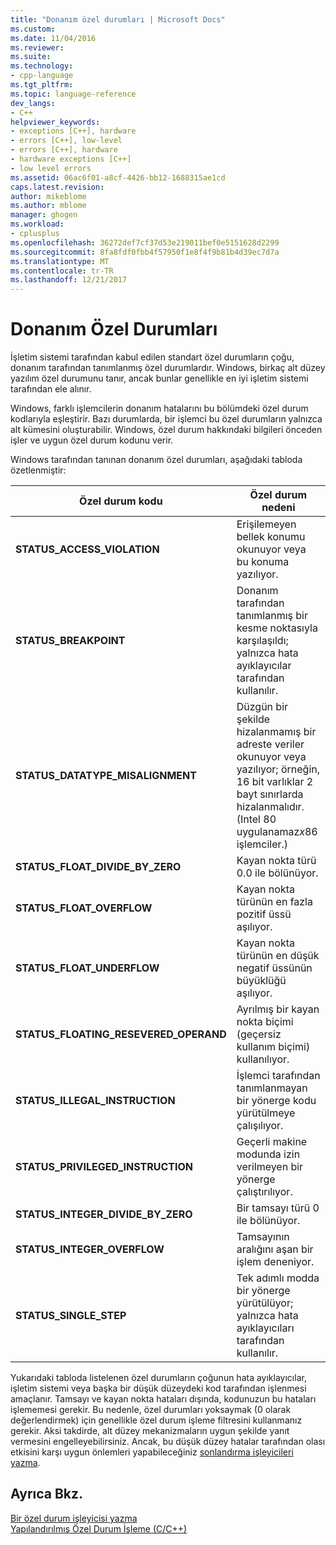 ```yaml
---
title: "Donanım özel durumları | Microsoft Docs"
ms.custom: 
ms.date: 11/04/2016
ms.reviewer: 
ms.suite: 
ms.technology:
- cpp-language
ms.tgt_pltfrm: 
ms.topic: language-reference
dev_langs:
- C++
helpviewer_keywords:
- exceptions [C++], hardware
- errors [C++], low-level
- errors [C++], hardware
- hardware exceptions [C++]
- low level errors
ms.assetid: 06ac6f01-a8cf-4426-bb12-1688315ae1cd
caps.latest.revision: 
author: mikeblome
ms.author: mblome
manager: ghogen
ms.workload:
- cplusplus
ms.openlocfilehash: 36272def7cf37d53e219011bef0e5151628d2299
ms.sourcegitcommit: 8fa8fdf0fbb4f57950f1e8f4f9b81b4d39ec7d7a
ms.translationtype: MT
ms.contentlocale: tr-TR
ms.lasthandoff: 12/21/2017
---
```

# <a name="hardware-exceptions"></a>Donanım Özel Durumları
İşletim sistemi tarafından kabul edilen standart özel durumların çoğu, donanım tarafından tanımlanmış özel durumlardır. Windows, birkaç alt düzey yazılım özel durumunu tanır, ancak bunlar genellikle en iyi işletim sistemi tarafından ele alınır.  
  
 Windows, farklı işlemcilerin donanım hatalarını bu bölümdeki özel durum kodlarıyla eşleştirir. Bazı durumlarda, bir işlemci bu özel durumların yalnızca alt kümesini oluşturabilir. Windows, özel durum hakkındaki bilgileri önceden işler ve uygun özel durum kodunu verir.  
  
 Windows tarafından tanınan donanım özel durumları, aşağıdaki tabloda özetlenmiştir:  
  
|Özel durum kodu|Özel durum nedeni|  
|--------------------|------------------------|  
|**STATUS_ACCESS_VIOLATION**|Erişilemeyen bellek konumu okunuyor veya bu konuma yazılıyor.|  
|**STATUS_BREAKPOINT**|Donanım tarafından tanımlanmış bir kesme noktasıyla karşılaşıldı; yalnızca hata ayıklayıcılar tarafından kullanılır.|  
|**STATUS_DATATYPE_MISALIGNMENT**|Düzgün bir şekilde hizalanmamış bir adreste veriler okunuyor veya yazılıyor; örneğin, 16 bit varlıklar 2 bayt sınırlarda hizalanmalıdır. (Intel 80 uygulanamaz*x*86 işlemciler.)|  
|**STATUS_FLOAT_DIVIDE_BY_ZERO**|Kayan nokta türü 0.0 ile bölünüyor.|  
|**STATUS_FLOAT_OVERFLOW**|Kayan nokta türünün en fazla pozitif üssü aşılıyor.|  
|**STATUS_FLOAT_UNDERFLOW**|Kayan nokta türünün en düşük negatif üssünün büyüklüğü aşılıyor.|  
|**STATUS_FLOATING_RESEVERED_OPERAND**|Ayrılmış bir kayan nokta biçimi (geçersiz kullanım biçimi) kullanılıyor.|  
|**STATUS_ILLEGAL_INSTRUCTION**|İşlemci tarafından tanımlanmayan bir yönerge kodu yürütülmeye çalışılıyor.|  
|**STATUS_PRIVILEGED_INSTRUCTION**|Geçerli makine modunda izin verilmeyen bir yönerge çalıştırılıyor.|  
|**STATUS_INTEGER_DIVIDE_BY_ZERO**|Bir tamsayı türü 0 ile bölünüyor.|  
|**STATUS_INTEGER_OVERFLOW**|Tamsayının aralığını aşan bir işlem deneniyor.|  
|**STATUS_SINGLE_STEP**|Tek adımlı modda bir yönerge yürütülüyor; yalnızca hata ayıklayıcıları tarafından kullanılır.|  
  
 Yukarıdaki tabloda listelenen özel durumların çoğunun hata ayıklayıcılar, işletim sistemi veya başka bir düşük düzeydeki kod tarafından işlenmesi amaçlanır. Tamsayı ve kayan nokta hataları dışında, kodunuzun bu hataları işlememesi gerekir. Bu nedenle, özel durumları yoksaymak (0 olarak değerlendirmek) için genellikle özel durum işleme filtresini kullanmanız gerekir. Aksi takdirde, alt düzey mekanizmaların uygun şekilde yanıt vermesini engelleyebilirsiniz. Ancak, bu düşük düzey hatalar tarafından olası etkisini karşı uygun önlemleri yapabileceğiniz [sonlandırma işleyicileri yazma](../cpp/writing-a-termination-handler.md).  
  
## <a name="see-also"></a>Ayrıca Bkz.  
 [Bir özel durum işleyicisi yazma](../cpp/writing-an-exception-handler.md)   
 [Yapılandırılmış Özel Durum İşleme (C/C++)](../cpp/structured-exception-handling-c-cpp.md)